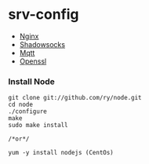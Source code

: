# srv-config

* [Nginx](./nginx.md)
* [Shadowsocks](./shadowsocks.md)
* [Mqtt](./mqtt.md)
* [Openssl](./openssl.md)

### Install Node
```
git clone git://github.com/ry/node.git
cd node
./configure
make
sudo make install

/*or*/

yum -y install nodejs (CentOs)
```
